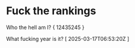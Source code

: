 # Fuck the rankings

Who the hell am I?
{ 12435245 }

What fucking year is it?
[ 2025-03-17T06:53:20Z ]
